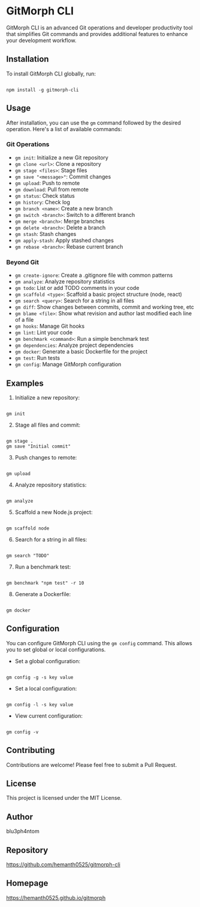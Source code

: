 # GitMorph CLI

GitMorph CLI is an advanced Git operations and developer productivity tool that simplifies Git commands and provides additional features to enhance your development workflow.

## Installation

To install GitMorph CLI globally, run:

```

npm install -g gitmorph-cli

```

## Usage

After installation, you can use the `gm` command followed by the desired operation. Here's a list of available commands:

### Git Operations

- `gm init`: Initialize a new Git repository
- `gm clone <url>`: Clone a repository
- `gm stage <files>`: Stage files
- `gm save "<message>"`: Commit changes
- `gm upload`: Push to remote
- `gm download`: Pull from remote
- `gm status`: Check status
- `gm history`: Check log
- `gm branch <name>`: Create a new branch
- `gm switch <branch>`: Switch to a different branch
- `gm merge <branch>`: Merge branches
- `gm delete <branch>`: Delete a branch
- `gm stash`: Stash changes
- `gm apply-stash`: Apply stashed changes
- `gm rebase <branch>`: Rebase current branch

### Beyond Git

- `gm create-ignore`: Create a .gitignore file with common patterns
- `gm analyze`: Analyze repository statistics
- `gm todo`: List or add TODO comments in your code
- `gm scaffold <type>`: Scaffold a basic project structure (node, react)
- `gm search <query>`: Search for a string in all files
- `gm diff`: Show changes between commits, commit and working tree, etc
- `gm blame <file>`: Show what revision and author last modified each line of a file
- `gm hooks`: Manage Git hooks
- `gm lint`: Lint your code
- `gm benchmark <command>`: Run a simple benchmark test
- `gm dependencies`: Analyze project dependencies
- `gm docker`: Generate a basic Dockerfile for the project
- `gm test`: Run tests
- `gm config`: Manage GitMorph configuration

## Examples

1. Initialize a new repository:

```

gm init

```

2. Stage all files and commit:

```

gm stage .
gm save "Initial commit"

```

3. Push changes to remote:

```

gm upload

```

4. Analyze repository statistics:

```

gm analyze

```

5. Scaffold a new Node.js project:

```

gm scaffold node

```

6. Search for a string in all files:

```

gm search "TODO"

```

7. Run a benchmark test:

```

gm benchmark "npm test" -r 10

```

8. Generate a Dockerfile:
```

gm docker

```

## Configuration

You can configure GitMorph CLI using the `gm config` command. This allows you to set global or local configurations.

- Set a global configuration:
```

gm config -g -s key value

```

- Set a local configuration:
```

gm config -l -s key value

```

- View current configuration:
```

gm config -v

```

## Contributing

Contributions are welcome! Please feel free to submit a Pull Request.

## License

This project is licensed under the MIT License.

## Author

blu3ph4ntom

## Repository

https://github.com/hemanth0525/gitmorph-cli

## Homepage

https://hemanth0525.github.io/gitmorph